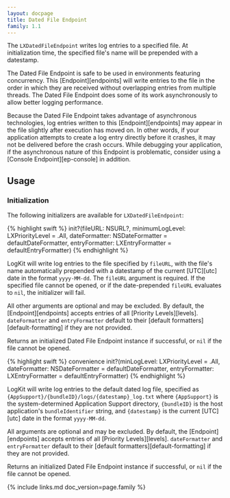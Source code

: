 ```yaml
---
layout: docpage
title: Dated File Endpoint
family: 1.1
---
```


The `LXDatedFileEndpoint` writes log entries to a specified file. At initialization time, the specified file's name will be prepended with a datestamp.

The Dated File Endpoint is safe to be used in environments featuring concurrency. This [Endpoint][endpoints] will write entries to the file in the order in which they are received without overlapping entries from multiple threads. The Dated File Endpoint does some of its work asynchronously to allow better logging performance.

Because the Dated File Endpoint takes advantage of asynchronous technologies, log entries written to this [Endpoint][endpoints] may appear in the file slightly after execution has moved on. In other words, if your application attempts to create a log entry directly before it crashes, it may not be delivered before the crash occurs. While debugging your application, if the asynchronous nature of this Endpoint is problematic, consider using a [Console Endpoint][ep-console] in addition.

## Usage

### Initialization

The following initializers are available for `LXDatedFileEndpoint`:

{% highlight swift %}
init?(fileURL: NSURL?, minimumLogLevel: LXPriorityLevel = .All, dateFormatter: NSDateFormatter = defaultDateFormatter, entryFormatter: LXEntryFormatter = defaultEntryFormatter)
{% endhighlight %}

LogKit will write log entries to the file specified by `fileURL`, with the file's name automatically prepended with a datestamp of the current [UTC][utc] date in the format `yyyy-MM-dd`. The `fileURL` argument is required. If the specified file cannot be opened, or if the date-prepended `fileURL` evaluates to `nil`, the initializer will fail.

All other arguments are optional and may be excluded. By default, the [Endpoint][endpoints] accepts entries of all [Priority Levels][levels]. `dateFormatter` and `entryFormatter` default to their [default formatters][default-formatting] if they are not provided.

Returns an initialized Dated File Endpoint instance if successful, or `nil` if the file cannot be opened.

{% highlight swift %}
convenience init?(minLogLevel: LXPriorityLevel = .All, dateFormatter: NSDateFormatter = defaultDateFormatter, entryFormatter: LXEntryFormatter = defaultEntryFormatter)
{% endhighlight %}

LogKit will write log entries to the default dated log file, specified as `{AppSupport}/{bundleID}/logs/{datestamp}_log.txt` where `{AppSupport}` is the system-determined Application Support directory, `{bundleID}` is the host application's `bundleIdentifier` string, and `{datestamp}` is the current [UTC][utc] date in the format `yyyy-MM-dd`.

All arguments are optional and may be excluded. By default, the [Endpoint][endpoints] accepts entries of all [Priority Levels][levels]. `dateFormatter` and `entryFormatter` default to their [default formatters][default-formatting] if they are not provided.

Returns an initialized Dated File Endpoint instance if successful, or `nil` if the file cannot be opened.


{% include links.md doc_version=page.family %}
